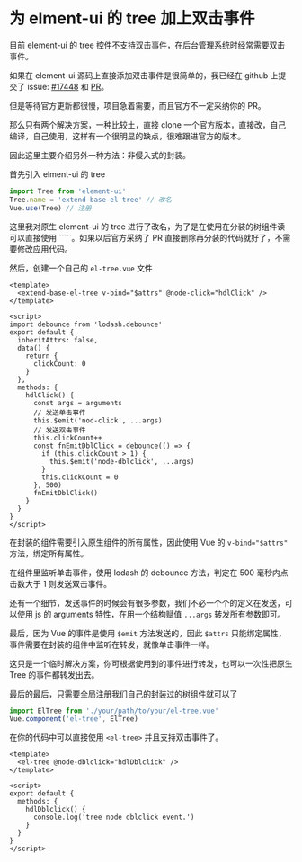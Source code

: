 # 为 elment-ui 的 tree 加上双击事件

目前 element-ui 的 tree 控件不支持双击事件，在后台管理系统时经常需要双击事件。

如果在 element-ui 源码上直接添加双击事件是很简单的，我已经在 github 上提交了 issue: [#17448](https://github.com/ElemeFE/element/issues/17488) 和 [PR](https://github.com/ElemeFE/element/pull/17499)。

但是等待官方更新都很慢，项目急着需要，而且官方不一定采纳你的 PR。

那么只有两个解决方案，一种比较土，直接 clone 一个官方版本，直接改，自己编译，自己使用，这样有一个很明显的缺点，很难跟进官方的版本。

因此这里主要介绍另外一种方法：非侵入式的封装。

首先引入 elment-ui  的  tree 

```js
import Tree from 'element-ui'
Tree.name = 'extend-base-el-tree' // 改名
Vue.use(Tree) // 注册
```

这里我对原生 element-ui 的 tree 进行了改名，为了是在使用在分装的树组件读可以直接使用  ```<el-tree>``。如果以后官方采纳了 PR 直接删除再分装的代码就好了，不需要修改应用代码。

然后，创建一个自己的 ```el-tree.vue``` 文件

```vue
<template>
  <extend-base-el-tree v-bind="$attrs" @node-click="hdlClick" />
</template>

<script>
import debounce from 'lodash.debounce'
export default {
  inheritAttrs: false,
  data() {
    return {
      clickCount: 0
    }
  },
  methods: {
    hdlClick() {
      const args = arguments
      // 发送单击事件
      this.$emit('nod-click', ...args)
      // 发送双击事件
      this.clickCount++
      const fnEmitDblClick = debounce(() => {
        if (this.clickCount > 1) {
          this.$emit('node-dblclick', ...args)
        }
        this.clickCount = 0
      }, 500)
      fnEmitDblClick()
    }
  }
}
</script>
```

在封装的组件需要引入原生组件的所有属性，因此使用 Vue 的 ```v-bind="$attrs"``` 方法，绑定所有属性。

在组件里监听单击事件，使用 lodash 的 debounce 方法，判定在 500 毫秒内点击数大于 1 则发送双击事件。

还有一个细节，发送事件的时候会有很多参数，我们不必一个个的定义在发送，可以使用 js 的 arguments 特性，在用一个结构赋值 ```...args``` 转发所有参数即可。

最后，因为 Vue 的事件是使用 ```$emit``` 方法发送的，因此 ```$attrs``` 只能绑定属性，事件需要在封装的组件中监听在转发，就像单击事件一样。

这只是一个临时解决方案，你可根据使用到的事件进行转发，也可以一次性把原生 Tree 的事件都转发出去。

最后的最后，只需要全局注册我们自己的封装过的树组件就可以了

```js
import ElTree from './your/path/to/your/el-tree.vue'
Vue.component('el-tree', ElTree)
```

在你的代码中可以直接使用 ```<el-tree>``` 并且支持双击事件了。

```vue
<template>
  <el-tree @node-dblclick="hdlDblclick" />
</template>

<script>
export default {
  methods: {
    hdlDblclick() {
      console.log('tree node dblclick event.')
    }
  }
}
</script>
```
